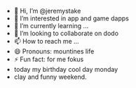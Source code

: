 - 👋 Hi, I’m @jeremystake
- 👀 I’m interested in app and game dapps
- 🌱 I’m currently learning ...
- 💞️ I’m looking to collaborate on dodo
- 📫 How to reach me ...
- 😄 Pronouns: mountines life
- ⚡ Fun fact: for me fokus
- today my birthday cool day monday
- clay and funny weekend.
